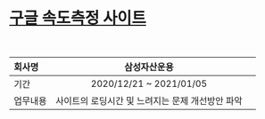 # [구글 속도측정 사이트]( https://developers.google.com/speed/pagespeed/insights/?hl=ko)
<br>

| 회사명         | 삼성자산운용                        ||
| :------------ | :-----------: | -------------------: |
| 기간           |  2020/12/21 ~ 2021/01/05           ||
| 업무내용       |  사이트의 로딩시간 및 느려지는 문제 개선방안 파악 ||
